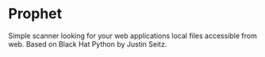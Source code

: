 # Prophet
Simple scanner looking for your web applications local files accessible from web. 
Based on Black Hat Python by Justin Seitz.
